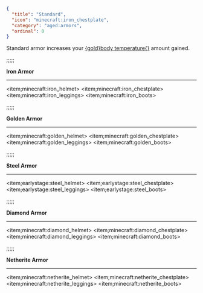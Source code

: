 ```json
{
  "title": "Standard",
  "icon": "minecraft:iron_chestplate",
  "category": "aged:armors",
  "ordinal": 0
}
```

Standard armor increases your [{gold}body temperature{}](^aged:temperature/body_temperature) amount gained.

;;;;;


**Iron Armor**

---

<item;minecraft:iron_helmet>
<item;minecraft:iron_chestplate>
<item;minecraft:iron_leggings>
<item;minecraft:iron_boots>

;;;;;


**Golden Armor**

---

<item;minecraft:golden_helmet>
<item;minecraft:golden_chestplate>
<item;minecraft:golden_leggings>
<item;minecraft:golden_boots>

;;;;;


**Steel Armor**

---

<item;earlystage:steel_helmet>
<item;earlystage:steel_chestplate>
<item;earlystage:steel_leggings>
<item;earlystage:steel_boots>

;;;;;


**Diamond Armor**

---

<item;minecraft:diamond_helmet>
<item;minecraft:diamond_chestplate>
<item;minecraft:diamond_leggings>
<item;minecraft:diamond_boots>

;;;;;


**Netherite Armor**

---

<item;minecraft:netherite_helmet>
<item;minecraft:netherite_chestplate>
<item;minecraft:netherite_leggings>
<item;minecraft:netherite_boots>
